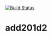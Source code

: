 [![Build Status](https://buildhive.cloudbees.com/job/agiledevday/job/add2012/badge/icon)](https://buildhive.cloudbees.com/job/agiledevday/job/add2012/)

add201d2
=======